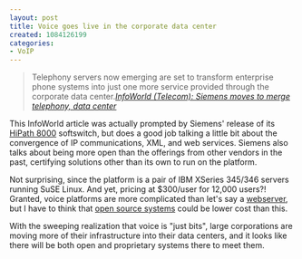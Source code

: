 ```yaml
--- 
layout: post
title: Voice goes live in the corporate data center
created: 1084126199
categories: 
- VoIP
---
```

<blockquote>
Telephony servers now emerging are set to transform enterprise phone systems into just one more service provided through the corporate data center.<cite><a href="http://www.infoworld.com/article/04/05/03/HNmergeteledata_1.html">InfoWorld (Telecom): Siemens moves to merge telephony, data center</a></cite>
</blockquote>

<p>This InfoWorld article was actually prompted by Siemens' release of its <A href="http://www.siemens.com/index.jsp?sdc_contentid=1161753&sdc_langid=1&">HiPath 8000</a>  softswitch, but does a good job talking a little bit about the convergence of IP communications, XML, and web services. Siemens also talks about being more open than the offerings from other vendors in the past, certifying solutions other than its own to run on the platform.</p>

<p>Not surprising, since the platform is a pair of IBM XSeries 345/346 servers running SuSE Linux. And yet, pricing at $300/user for 12,000 users?! Granted, voice platforms are more complicated than let's say a <a href="http://www.apache.org">webserver</a>, but I have to think that <a href="http://www.asterisk.org" title="Asterisk is an open-source VoIP platform">open source systems</a> could be lower cost than this.</p>

<p>With the sweeping realization that voice is "just bits", large corporations are moving more of their infrastructure into their data centers, and it looks like there will be both open and proprietary systems there to meet them.</p>
